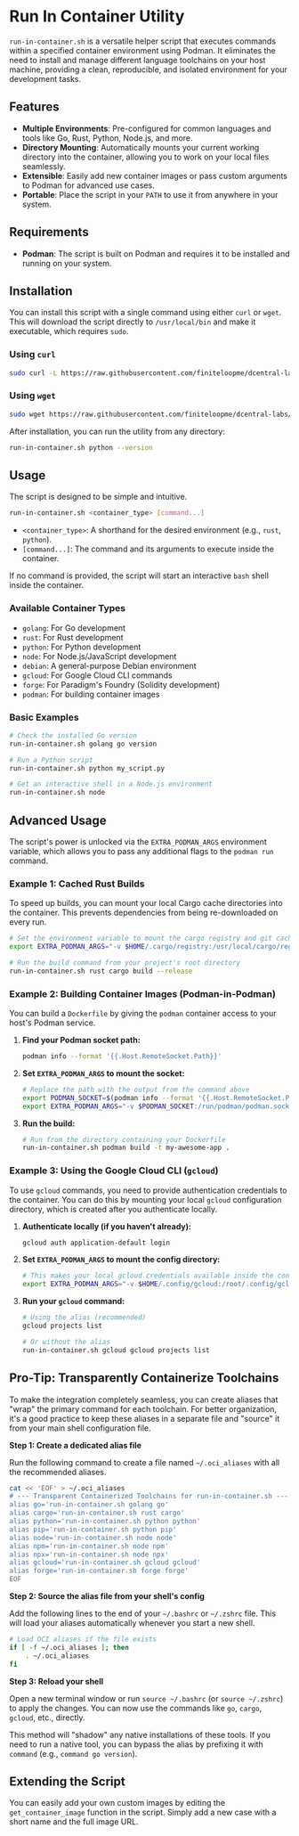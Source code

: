 # Run In Container Utility

`run-in-container.sh` is a versatile helper script that executes commands within a specified container environment using Podman. It eliminates the need to install and manage different language toolchains on your host machine, providing a clean, reproducible, and isolated environment for your development tasks.

## Features

- **Multiple Environments**: Pre-configured for common languages and tools like Go, Rust, Python, Node.js, and more.
- **Directory Mounting**: Automatically mounts your current working directory into the container, allowing you to work on your local files seamlessly.
- **Extensible**: Easily add new container images or pass custom arguments to Podman for advanced use cases.
- **Portable**: Place the script in your `PATH` to use it from anywhere in your system.

## Requirements

- **Podman**: The script is built on Podman and requires it to be installed and running on your system.

## Installation

You can install this script with a single command using either `curl` or `wget`. This will download the script directly to `/usr/local/bin` and make it executable, which requires `sudo`.

### Using `curl`

```bash
sudo curl -L https://raw.githubusercontent.com/finiteloopme/dcentral-labs/refs/heads/main/utils/run-in-container.sh -o /usr/local/bin/run-in-container.sh && sudo chmod +x /usr/local/bin/run-in-container.sh
```

### Using `wget`

```bash
sudo wget https://raw.githubusercontent.com/finiteloopme/dcentral-labs/refs/heads/main/utils/run-in-container.sh -O /usr/local/bin/run-in-container.sh && sudo chmod +x /usr/local/bin/run-in-container.sh
```

After installation, you can run the utility from any directory:

```bash
run-in-container.sh python --version
```

## Usage

The script is designed to be simple and intuitive.

```bash
run-in-container.sh <container_type> [command...]
```

-   `<container_type>`: A shorthand for the desired environment (e.g., `rust`, `python`).
-   `[command...]`: The command and its arguments to execute inside the container.

If no command is provided, the script will start an interactive `bash` shell inside the container.

### Available Container Types

-   `golang`: For Go development
-   `rust`: For Rust development
-   `python`: For Python development
-   `node`: For Node.js/JavaScript development
-   `debian`: A general-purpose Debian environment
-   `gcloud`: For Google Cloud CLI commands
-   `forge`: For Paradigm's Foundry (Solidity development)
-   `podman`: For building container images

### Basic Examples

```bash
# Check the installed Go version
run-in-container.sh golang go version

# Run a Python script
run-in-container.sh python my_script.py

# Get an interactive shell in a Node.js environment
run-in-container.sh node
```

## Advanced Usage

The script's power is unlocked via the `EXTRA_PODMAN_ARGS` environment variable, which allows you to pass any additional flags to the `podman run` command.

### Example 1: Cached Rust Builds

To speed up builds, you can mount your local Cargo cache directories into the container. This prevents dependencies from being re-downloaded on every run.

```bash
# Set the environment variable to mount the cargo registry and git caches
export EXTRA_PODMAN_ARGS="-v $HOME/.cargo/registry:/usr/local/cargo/registry -v $HOME/.cargo/git:/usr/local/cargo/git"

# Run the build command from your project's root directory
run-in-container.sh rust cargo build --release
```

### Example 2: Building Container Images (Podman-in-Podman)

You can build a `Dockerfile` by giving the `podman` container access to your host's Podman service.

1.  **Find your Podman socket path:**
    ```bash
    podman info --format '{{.Host.RemoteSocket.Path}}'
    ```

2.  **Set `EXTRA_PODMAN_ARGS` to mount the socket:**
    ```bash
    # Replace the path with the output from the command above
    export PODMAN_SOCKET=$(podman info --format '{{.Host.RemoteSocket.Path}}')
    export EXTRA_PODMAN_ARGS="-v $PODMAN_SOCKET:/run/podman/podman.sock"
    ```

3.  **Run the build:**
    ```bash
    # Run from the directory containing your Dockerfile
    run-in-container.sh podman build -t my-awesome-app .
    ```

### Example 3: Using the Google Cloud CLI (`gcloud`)

To use `gcloud` commands, you need to provide authentication credentials to the container. You can do this by mounting your local `gcloud` configuration directory, which is created after you authenticate locally.

1.  **Authenticate locally (if you haven't already):**
    ```bash
    gcloud auth application-default login
    ```

2.  **Set `EXTRA_PODMAN_ARGS` to mount the config directory:**
    ```bash
    # This makes your local gcloud credentials available inside the container
    export EXTRA_PODMAN_ARGS="-v $HOME/.config/gcloud:/root/.config/gcloud"
    ```

3.  **Run your `gcloud` command:**
    ```bash
    # Using the alias (recommended)
    gcloud projects list

    # Or without the alias
    run-in-container.sh gcloud gcloud projects list
    ```

## Pro-Tip: Transparently Containerize Toolchains

To make the integration completely seamless, you can create aliases that "wrap" the primary command for each toolchain. For better organization, it's a good practice to keep these aliases in a separate file and "source" it from your main shell configuration file.

**Step 1: Create a dedicated alias file**

Run the following command to create a file named `~/.oci_aliases` with all the recommended aliases.

```bash
cat << 'EOF' > ~/.oci_aliases
# --- Transparent Containerized Toolchains for run-in-container.sh ---
alias go='run-in-container.sh golang go'
alias cargo='run-in-container.sh rust cargo'
alias python='run-in-container.sh python python'
alias pip='run-in-container.sh python pip'
alias node='run-in-container.sh node node'
alias npm='run-in-container.sh node npm'
alias npx='run-in-container.sh node npx'
alias gcloud='run-in-container.sh gcloud gcloud'
alias forge='run-in-container.sh forge forge'
EOF
```

**Step 2: Source the alias file from your shell's config**

Add the following lines to the end of your `~/.bashrc` or `~/.zshrc` file. This will load your aliases automatically whenever you start a new shell.

```bash
# Load OCI aliases if the file exists
if [ -f ~/.oci_aliases ]; then
    . ~/.oci_aliases
fi
```

**Step 3: Reload your shell**

Open a new terminal window or run `source ~/.bashrc` (or `source ~/.zshrc`) to apply the changes. You can now use the commands like `go`, `cargo`, `gcloud`, etc., directly.

This method will "shadow" any native installations of these tools. If you need to run a native tool, you can bypass the alias by prefixing it with `command` (e.g., `command go version`).

## Extending the Script

You can easily add your own custom images by editing the `get_container_image` function in the script. Simply add a new case with a short name and the full image URL.
